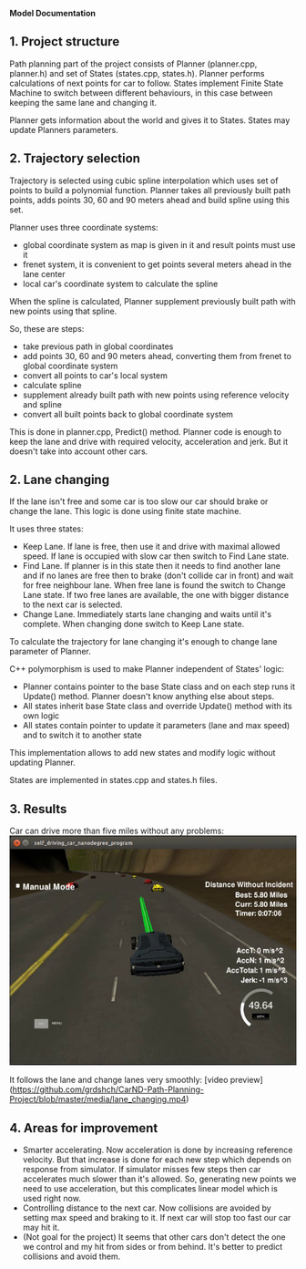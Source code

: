 [//]: # (Image References)
[image1]: ./media/last_frame.jpg "Result Distance"

**Model Documentation**

## 1. Project structure
Path planning part of the project consists of Planner (planner.cpp, planner.h) and set of States (states.cpp, states.h).
Planner performs calculations of next points for car to follow.
States implement Finite State Machine to switch between different behaviours, in this case between keeping the same lane and changing it.

Planner gets information about the world and gives it to States. States may update Planners parameters. 

## 2. Trajectory selection
Trajectory is selected using cubic spline interpolation which uses set of points to build a polynomial function.
Planner takes all previously built path points, adds points 30, 60 and 90 meters ahead and build spline using this set.

Planner uses three coordinate systems:

* global coordinate system as map is given in it and result points must use it
* frenet system, it is convenient to get points several meters ahead in the lane center
* local car's coordinate system to calculate the spline

When the spline is calculated, Planner supplement previously built path with new points using that spline.

So, these are steps:

* take previous path in global coordinates
* add points 30, 60 and 90 meters ahead, converting them from frenet to global coordinate system
* convert all points to car's local system
* calculate spline
* supplement already built path with new points using reference velocity and spline
* convert all built points back to global coordinate system

This is done in planner.cpp, Predict() method. Planner code is enough to keep the lane and drive with required velocity, acceleration and jerk.
But it doesn't take into account other cars.

## 2. Lane changing

If the lane isn't free and some car is too slow our car should brake or change the lane. 
This logic is done using finite state machine.

It uses three states:

* Keep Lane. If lane is free, then use it and drive with maximal allowed speed.
If lane is occupied with slow car then switch to Find Lane state.
* Find Lane. If planner is in this state then it needs to find another lane and if no lanes are free then to brake (don't collide car in front) and wait for free neighbour lane.
When free lane is found the switch to Change Lane state. If two free lanes are available, the one with bigger distance to the next car is selected.
* Change Lane. Immediately starts lane changing and waits until it's complete. When changing done switch to Keep Lane state.

To calculate the trajectory for lane changing it's enough to change lane parameter of Planner.

C++ polymorphism is used to make Planner independent of States' logic:
* Planner contains pointer to the base State class and on each step runs it Update() method. Planner doesn't know anything else about steps.
* All states inherit base State class and override Update() method with its own logic
* All states contain pointer to update it parameters (lane and max speed) and to switch it to another state

This implementation allows to add new states and modify logic without updating Planner.

States are implemented in states.cpp and states.h files.

## 3. Results
Car can drive more than five miles without any problems:
![alt text][image1]

It follows the lane and change lanes very smoothly: [video preview] (https://github.com/grdshch/CarND-Path-Planning-Project/blob/master/media/lane_changing.mp4)

## 4. Areas for improvement
* Smarter accelerating. Now acceleration is done by increasing reference velocity.
But that increase is done for each new step which depends on response from simulator. If simulator misses few steps then car accelerates much slower than it's allowed. So, generating new points we need to use acceleration, but this complicates linear model which is used right now.
* Controlling distance to the next car. Now collisions are avoided by setting max speed and braking to it. If next car will stop too fast our car may hit it.
* (Not goal for the project) It seems that other cars don't detect the one we control and my hit from sides or from behind. It's better to predict collisions and avoid them.
 



